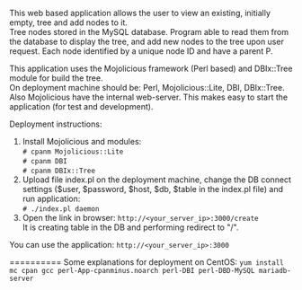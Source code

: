 This web based application allows the user to view an existing, initially empty, tree and add nodes to it.  
Tree nodes stored in the MySQL database. Program able to read them from the database to display the tree, 
and add new nodes to the tree upon user request. Each node identified by a unique node ID and have a parent P.  

This application uses the Mojolicious framework (Perl based) and DBIx::Tree module for build the tree.  
On deployment machine should be: Perl, Mojolicious::Lite, DBI, DBIx::Tree.  
Also Mojolicious have the internal web-server. This makes easy to start the application (for test and development).  

Deployment instructions:  
1) Install Mojolicious and modules:  
`# cpanm Mojolicious::Lite`  
`# cpanm DBI`  
`# cpanm DBIx::Tree`  
2) Upload file index.pl on the deployment machine, change the DB connect settings ($user, $password, $host, $db, $table in the index.pl file) and run application:  
`# ./index.pl daemon`  
3) Open the link in browser: `http://<your_server_ip>:3000/create`  
It is creating table in the DB and performing redirect to "/".  

You can use the application: `http://<your_server_ip>:3000`  

==========
Some explanations for deployment on CentOS: `yum install mc cpan gcc perl-App-cpanminus.noarch perl-DBI perl-DBD-MySQL mariadb-server`
